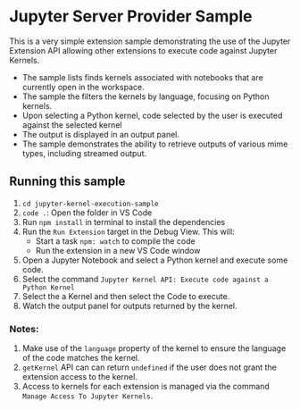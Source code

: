 # Jupyter Server Provider Sample

This is a very simple extension sample demonstrating the use of the Jupyter Extension API allowing other extensions to execute code against Jupyter Kernels.

- The sample lists finds kernels associated with notebooks that are currently open in the workspace.
- The sample the filters the kernels by language, focusing on Python kernels.
- Upon selecting a Python kernel, code selected by the user is executed against the selected kernel
- The output is displayed in an output panel.
- The sample demonstrates the ability to retrieve outputs of various mime types, including streamed output.

## Running this sample

 1. `cd jupyter-kernel-execution-sample`
 1. `code .`: Open the folder in VS Code
 1. Run `npm install` in terminal to install the dependencies
 1. Run the `Run Extension` target in the Debug View. This will:
	- Start a task `npm: watch` to compile the code
	- Run the extension in a new VS Code window
 1. Open a Jupyter Notebook and select a Python kernel and execute some code.
 1. Select the command `Jupyter Kernel API: Execute code against a Python Kernel`
 1. Select the a Kernel and then select the Code to execute.
 1. Watch the output panel for outputs returned by the kernel.

### Notes:

1. Make use of the `language` property of the kernel to ensure the language of the code matches the kernel.
2. `getKernel` API can can return `undefined` if the user does not grant the extension access to the kernel.
3. Access to kernels for each extension is managed via the command `Manage Access To Jupyter Kernels`.
